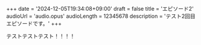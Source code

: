 +++
date = '2024-12-05T19:34:08+09:00'
draft = false
title = 'エピソード2'
audioUrl = 'audio.opus'
audioLength = 12345678
description = 'テスト2回目エピソードです。'
+++

テストテストテスト！！！！
